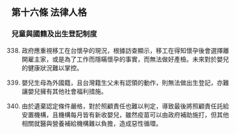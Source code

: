 ## 第十六條 法律人格

### 兒童與國籍及出生登記制度

<ol start="338">
  <li><p>政府應重視移工在台懷孕的現況，根據訪查顯示，移工在得知懷孕後會選擇離開雇主家，或是為了工作而隱瞞懷孕的事實，而無法做好產檢。未來對於嬰兒的健康狀況難以掌控。</p></li>

  <li><p>嬰兒生母為外國籍，且台灣籍生父未有認領的動作，則無法做出生登記，亦難讓嬰兒擁有其他社會福利措施。</p></li>

  <li><p>由於遺棄認定條件嚴格，對於照顧責任也難以判定，導致最後將照顧責任託給安置機構，且機構每月皆有新收嬰兒，雖然疫苗可以由政府補助施打，但其他相關就醫與營養補給機構難以負擔，造成惡性循環。</p></li>
</ol>
